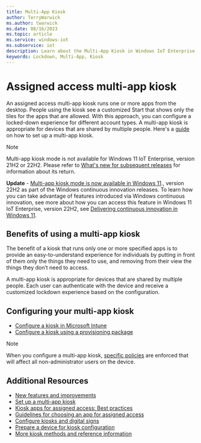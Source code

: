 ```yaml
---
title: Multi-App Kiosk
author: TerryWarwick
ms.author: twarwick
ms.date: 08/16/2023
ms.topic: article
ms.service: windows-iot
ms.subservice: iot
description: Learn about the Multi-App Kiosk in Windows IoT Enterprise.
keywords: Lockdown, Multi-App, Kiosk
---
```


# Assigned access multi-app kiosk

An assigned access multi-app kiosk runs one or more apps from the desktop. People using the kiosk see a customized Start that shows only the tiles for the apps that are allowed. With this approach, you can configure a locked-down experience for different account types. A multi-app kiosk is appropriate for devices that are shared by multiple people. Here's a [guide](/windows/configuration/lock-down-windows-10-to-specific-apps) on how to set up a multi-app kiosk.

> [!NOTE]
> Multi-app kiosk mode is not available for Windows 11 IoT Enterprise, version 21H2 or 22H2.  Please refer to [What's new for subsequent releases](../whats-new/Release-History.md#windows-11-iot-enterprise) for information about its return.
>
> **Update** - [Multi-app kiosk mode is now available in Windows 11](https://techcommunity.microsoft.com/t5/windows-it-pro-blog/multi-app-kiosk-mode-now-available-in-windows-11/ba-p/3845558)., version 22H2 as part of the Windows continuous innovation releases.  To learn how you can take advantage of features introduced via Windows continuous innovation, see more about how you can access this feature in Windows 11 IoT Enterprise, version 22H2, see [Delivering continuous innovation in Windows 11](https://support.microsoft.com/windows/delivering-continuous-innovation-in-windows-11-b0aa0a27-ea9a-4365-9224-cb155e517f12).

## Benefits of using a multi-app kiosk

The benefit of a kiosk that runs only one or more specified apps is to provide an easy-to-understand experience for individuals by putting in front of them only the things they need to use, and removing from their view the things they don’t need to access.

A multi-app kiosk is appropriate for devices that are shared by multiple people. Each user can authenticate with the device and receive a customized lockdown experience based on the configuration.

## Configuring your multi-app kiosk

* [Configure a kiosk in Microsoft Intune](/windows/configuration/lock-down-windows-10-to-specific-apps#configure-a-kiosk-in-microsoft-intune)
* [Configure a kiosk using a provisioning package](/windows/configuration/lock-down-windows-10-to-specific-apps#configure-a-kiosk-using-a-provisioning-package)

> [!NOTE]
>
> When you configure a multi-app kiosk, [specific policies](/windows/configuration/kiosk-policies) are enforced that will affect all non-administrator users on the device.

## Additional Resources

* [New features and improvements](/windows/configuration/lock-down-windows-10-to-specific-apps)
* [Set up a multi-app kiosk](/windows/configuration/lock-down-windows-10-to-specific-apps)
* [Kiosk apps for assigned access: Best practices](/windows-hardware/drivers/partnerapps/create-a-kiosk-app-for-assigned-access)
* [Guidelines for choosing an app for assigned access](/windows/configuration/guidelines-for-assigned-access-app)
* [Configure kiosks and digital signs](/windows/configuration/kiosk-methods)
* [Prepare a device for kiosk configuration](/windows/configuration/kiosk-prepare)
* [More kiosk methods and reference information](/windows/configuration/kiosk-additional-reference)
